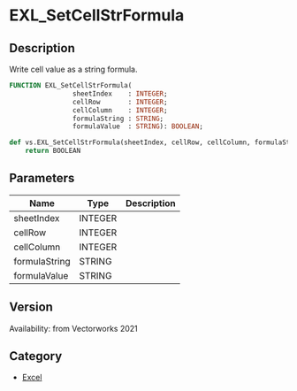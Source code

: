 # EXL_SetCellStrFormula

## Description
Write cell value as a string formula.

```pascal
FUNCTION EXL_SetCellStrFormula(
				sheetIndex    : INTEGER;
				cellRow       : INTEGER;
				cellColumn    : INTEGER;
				formulaString : STRING;
				formulaValue  : STRING): BOOLEAN;
```

```python
def vs.EXL_SetCellStrFormula(sheetIndex, cellRow, cellColumn, formulaString, formulaValue):
    return BOOLEAN
```

## Parameters
|Name|Type|Description|
|---|---|---|
|sheetIndex|INTEGER|   |
|cellRow|INTEGER|   |
|cellColumn|INTEGER|   |
|formulaString|STRING|   |
|formulaValue|STRING|   |

## Version
Availability: from Vectorworks 2021

## Category
* [Excel](../Categories/Excel.md)

